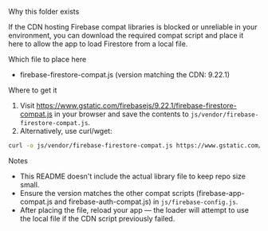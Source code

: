 Why this folder exists

If the CDN hosting Firebase compat libraries is blocked or unreliable in your environment, you can download the required compat script and place it here to allow the app to load Firestore from a local file.

Which file to place here

- firebase-firestore-compat.js (version matching the CDN: 9.22.1)

Where to get it

1. Visit https://www.gstatic.com/firebasejs/9.22.1/firebase-firestore-compat.js in your browser and save the contents to `js/vendor/firebase-firestore-compat.js`.
2. Alternatively, use curl/wget:

```bash
curl -o js/vendor/firebase-firestore-compat.js https://www.gstatic.com/firebasejs/9.22.1/firebase-firestore-compat.js
```

Notes

- This README doesn't include the actual library file to keep repo size small.
- Ensure the version matches the other compat scripts (firebase-app-compat.js and firebase-auth-compat.js) in `js/firebase-config.js`.
- After placing the file, reload your app — the loader will attempt to use the local file if the CDN script previously failed.
